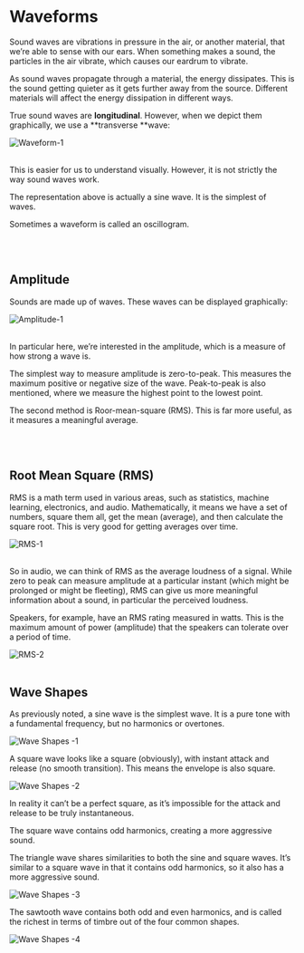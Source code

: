 # Waveforms
Sound waves are vibrations in pressure in the air, or another material, that we’re able to sense with our ears. When something makes a sound, the particles in the air vibrate, which causes our eardrum to vibrate.

As sound waves propagate through a material, the energy dissipates. This is the sound getting quieter as it gets further away from the source. Different materials will affect the energy dissipation in different ways.

True sound waves are **longitudinal**. However, when we depict them graphically, we use a **transverse **wave:

![Waveform-1](https://github.com/user-attachments/assets/4ab0fde4-830d-43da-ac6f-25af4a674a3b)
</br></br>

This is easier for us to understand visually. However, it is not strictly the way sound waves work.

The representation above is actually a sine wave. It is the simplest of waves.

Sometimes a waveform is called an oscillogram.


<br/><br/>
## Amplitude
Sounds are made up of waves. These waves can be displayed graphically:

![Amplitude-1](https://github.com/user-attachments/assets/78849d8a-644e-412b-8b7f-96beaa5639d6)
</br></br>

In particular here, we’re interested in the amplitude, which is a measure of how strong a wave is.

The simplest way to measure amplitude is zero-to-peak. This measures the maximum positive or negative size of the wave. Peak-to-peak is also mentioned, where we measure the highest point to the lowest point.

The second method is Roor-mean-square (RMS). This is far more useful, as it measures a meaningful average.


<br/><br/>
## Root Mean Square (RMS)
RMS is a math term used in various areas, such as statistics, machine learning, electronics, and audio. Mathematically, it means we have a set of numbers, square them all, get the mean (average), and then calculate the square root. This is very good for getting averages over time.

![RMS-1](https://github.com/user-attachments/assets/2e8e0b8a-331c-4c05-afd9-2ec7d63a4949)
</br></br>

So in audio, we can think of RMS as the average loudness of a signal. While zero to peak can measure amplitude at a particular instant (which might be prolonged or might be fleeting), RMS can give us more meaningful information about a sound, in particular the perceived loudness.

Speakers, for example, have an RMS rating measured in watts. This is the maximum amount of power (amplitude) that the speakers can tolerate over a period of time.

![RMS-2](https://github.com/user-attachments/assets/9df02e72-e1a2-4615-914f-9c8a036bca25)
</br></br>

## Wave Shapes
As previously noted, a sine wave is the simplest wave. It is a pure tone with a fundamental frequency, but no harmonics or overtones.

![Wave Shapes -1](https://github.com/user-attachments/assets/b404c6d6-a9a8-4722-980b-100da70b827e)

A square wave looks like a square (obviously), with instant attack and release (no smooth transition). This means the envelope is also square.

![Wave Shapes -2](https://github.com/user-attachments/assets/adf61de3-1bbd-4186-8e06-7dc70a2a11b8)

In reality it can’t be a perfect square, as it’s impossible for the attack and release to be truly instantaneous.

The square wave contains odd harmonics, creating a more aggressive sound.


The triangle wave shares similarities to both the sine and square waves. It’s similar to a square wave in that it contains odd harmonics, so it also has a more aggressive sound.

![Wave Shapes -3](https://github.com/user-attachments/assets/7fdecf1e-8f6e-4829-81db-8cdb486f01a7)


The sawtooth wave contains both odd and even harmonics, and is called the richest in terms of timbre out of the four common shapes.

![Wave Shapes -4](https://github.com/user-attachments/assets/567bd28d-3c17-4fca-a8bb-1bc9cdb45dbe)


